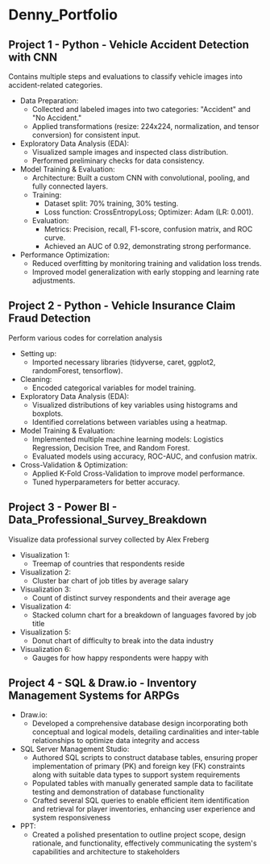 # Denny_Portfolio

## Project 1 - Python - Vehicle Accident Detection with CNN

Contains multiple steps and evaluations to classify vehicle images into accident-related categories.

* Data Preparation:  
  + Collected and labeled images into two categories: "Accident" and "No Accident."
  + Applied transformations (resize: 224x224, normalization, and tensor conversion) for consistent input.
* Exploratory Data Analysis (EDA):
  + Visualized sample images and inspected class distribution.  
  + Performed preliminary checks for data consistency.
* Model Training & Evaluation:
  + Architecture: Built a custom CNN with convolutional, pooling, and fully connected layers.  
  + Training:
    - Dataset split: 70% training, 30% testing.  
    - Loss function: CrossEntropyLoss; Optimizer: Adam (LR: 0.001).  
  + Evaluation:
    - Metrics: Precision, recall, F1-score, confusion matrix, and ROC curve.  
    - Achieved an AUC of 0.92, demonstrating strong performance.
* Performance Optimization:
  + Reduced overfitting by monitoring training and validation loss trends.  
  + Improved model generalization with early stopping and learning rate adjustments.



## Project 2 - Python -  Vehicle Insurance Claim Fraud Detection

Perform various codes for correlation analysis

* Setting up:
    + Imported necessary libraries (tidyverse, caret, ggplot2, randomForest, tensorflow).
* Cleaning:
    + Encoded categorical variables for model training.
* Exploratory Data Analysis (EDA):
    + Visualized distributions of key variables using histograms and boxplots.
    + Identified correlations between variables using a heatmap.
* Model Training & Evaluation:
    + Implemented multiple machine learning models: Logistics Regression, Decision Tree, and Random Forest.
    + Evaluated models using accuracy, ROC-AUC, and confusion matrix.
* Cross-Validation & Optimization:
    + Applied K-Fold Cross-Validation to improve model performance.
    + Tuned hyperparameters for better accuracy.

## Project 3 - Power BI -  Data_Professional_Survey_Breakdown

Visualize data professional survey collected by Alex Freberg

* Visualization 1:
    + Treemap of countries that respondents reside
* Visualization 2:
    + Cluster bar chart of job titles by average salary
* Visualization 3:
    + Count of distinct survey respondents and their average age
* Visualization 4:
    + Stacked column chart for a breakdown of languages favored by job title
* Visualization 5:
    + Donut chart of difficulty to break into the data industry
* Visualization 6:
    + Gauges for how happy respondents were happy with

## Project 4 - SQL & Draw.io -  Inventory Management Systems for ARPGs

* Draw.io:
    + Developed a comprehensive database design incorporating both conceptual and logical models, detailing cardinalities and inter-table relationships to optimize data integrity and access
* SQL Server Management Studio:
    + Authored SQL scripts to construct database tables, ensuring proper implementation of primary (PK) and foreign key (FK) constraints along with suitable data types to support system requirements
    + Populated tables with manually generated sample data to facilitate testing and demonstration of database functionality
    + Crafted several SQL queries to enable efficient item identification and retrieval for player inventories, enhancing user experience and system responsiveness
 * PPT:
    + Created a polished presentation to outline project scope, design rationale, and functionality, effectively communicating the system's capabilities and architecture to stakeholders
